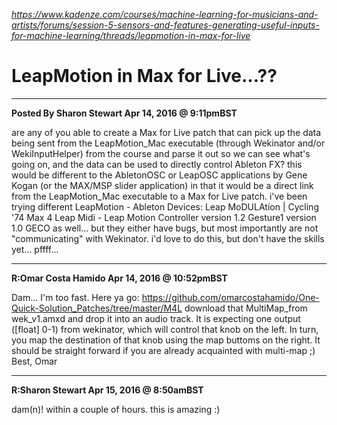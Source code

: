 _https://www.kadenze.com/courses/machine-learning-for-musicians-and-artists/forums/session-5-sensors-and-features-generating-useful-inputs-for-machine-learning/threads/leapmotion-in-max-for-live_

# LeapMotion in Max for Live...??

---------------------------
__Posted By Sharon Stewart
Apr 14, 2016 @ 9:11pmBST__

are any of you able to create a Max for Live patch that can pick up the data being sent from the LeapMotion_Mac executable (through Wekinator and/or WekiInputHelper) from the course and parse it out so we can see what's going on, and the data can be used to directly control Ableton FX?
this would be different to the AbletonOSC or LeapOSC applications by Gene Kogan (or the MAX/MSP slider application) in that it would be a direct link from the LeapMotion_Mac executable to a Max for Live patch.
i've been trying different LeapMotion - Ableton Devices:
Leap MoDULAtion | Cycling '74
Max 4 Leap Midi - Leap Motion Controller version 1.2
Gesture1 version 1.0
GECO as well...
but they either have bugs, but most importantly are not "communicating" with Wekinator.
i'd love to do this, but don't have the skills yet... pffff...


---------------------------
__R:Omar Costa Hamido
Apr 14, 2016 @ 10:52pmBST__

Dam... I'm too fast.
Here ya go: https://github.com/omarcostahamido/One-Quick-Solution_Patches/tree/master/M4L
download that MultiMap_from wek_v1.amxd and drop it into an audio track.
It is expecting one output ([float] 0-1) from wekinator, which will control that knob on the left.
In turn, you map the destination of that knob using the map buttoms on the right. It should be straight forward if you are already acquainted with multi-map ;)
Best,
Omar


---------------------------
__R:Sharon Stewart
Apr 15, 2016 @ 8:50amBST__

dam(n)! within a couple of hours. this is amazing :)
